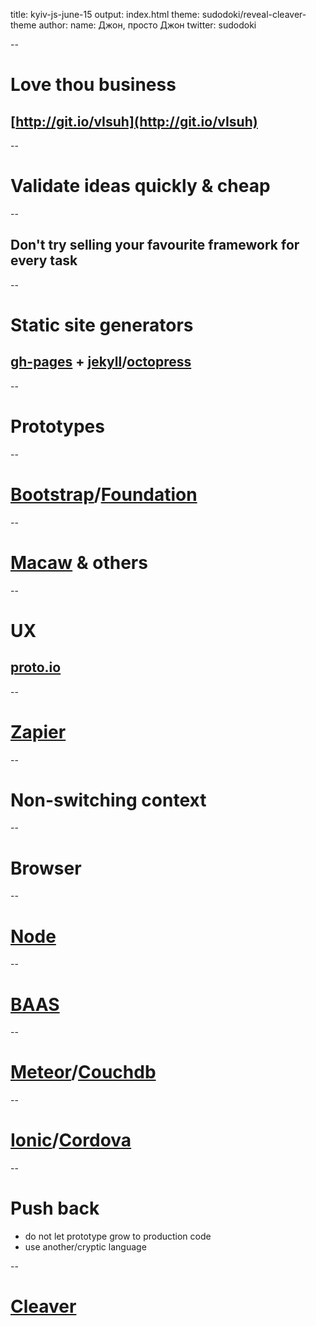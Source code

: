 title: kyiv-js-june-15
output: index.html
theme: sudodoki/reveal-cleaver-theme
author:
  name: Джон, просто Джон
  twitter: sudodoki

--

# Love thou business
## [http://git.io/vIsuh](http://git.io/vIsuh)

--

# Validate ideas quickly & cheap

--

## Don't try selling your favourite framework for every task

--

# Static site generators
## [gh-pages](https://pages.github.com/) + [jekyll](jekyllrb.com)/[octopress](http://octopress.org/)

--

# Prototypes

--

# [Bootstrap](http://getbootstrap.com)/[Foundation](foundation.zurb.com)

--

# [Macaw](http://macaw.co) & others

--

# UX
## [proto.io](proto.io)

--

# [Zapier](https://zapier.com/)

--

# Non-switching context

--

# Browser

--

# [Node](https://nodejs.org/)

--

# [BAAS](http://nobackend.org/)

--

# [Meteor](https://www.meteor.com/)/[Couchdb](http://guide.couchdb.org/draft/standalone.html)

--

# [Ionic](http://ionicframework.com/)/[Cordova](https://cordova.apache.org/)

--

# Push back
+ do not let prototype grow to production code
+ use another/cryptic language

--

# [Cleaver](https://github.com/jdan/cleaver)


